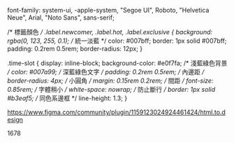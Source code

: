 font-family: system-ui, -apple-system, "Segoe UI", Roboto, "Helvetica Neue", Arial, "Noto Sans", sans-serif;



<!-- 標籤樣式 -->
/* 標籤顏色 */
.label.newcomer, .label.hot, .label.exclusive {
  background: rgba(0, 123, 255, 0.1); /* 統一淡藍 */
  color: #007bff;
  border: 1px solid #007bff;
  padding: 0.2rem 0.5rem;
  border-radius: 12px;
}
<!-- 時段效果 -->
.time-slot {
  display: inline-block;
  background-color: #e0f7fa; /* 淺藍綠色背景 */
  color: #007a99; /* 深藍綠色文字 */
  padding: 0.2rem 0.5rem; /* 內邊距 */
  border-radius: 4px; /* 小圓角 */
  margin: 0.15rem 0.2rem; /* 間距 */
  font-size: 0.85rem; /* 字體稍小 */
  white-space: nowrap; /* 防止斷行 */
  border: 1px solid #b3eaf5; /* 同色系邊框 */
  line-height: 1.3;
}
<!-- html to figma -->
https://www.figma.com/community/plugin/1159123024924461424/html.to.design
<!-- end -->
1678
<!--  -->